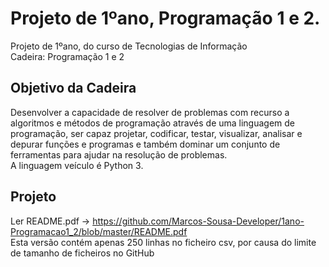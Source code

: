 
# Projeto de 1ºano, Programação 1 e 2.
Projeto de 1ºano, do curso de Tecnologias de Informação <br>
Cadeira: Programação 1 e 2 

## Objetivo da Cadeira
Desenvolver a capacidade de resolver de problemas com recurso a algoritmos e métodos de programação através de uma linguagem de programação, ser capaz projetar, codificar, testar, visualizar, analisar e depurar funções e programas e também dominar um conjunto de ferramentas para ajudar na resolução de problemas. <br>
A linguagem veículo é Python 3.

## Projeto
Ler README.pdf -> https://github.com/Marcos-Sousa-Developer/1ano-Programacao1_2/blob/master/README.pdf <br>
Esta versão contém apenas 250 linhas no ficheiro csv, por causa do limite de tamanho de ficheiros no GitHub <br>
